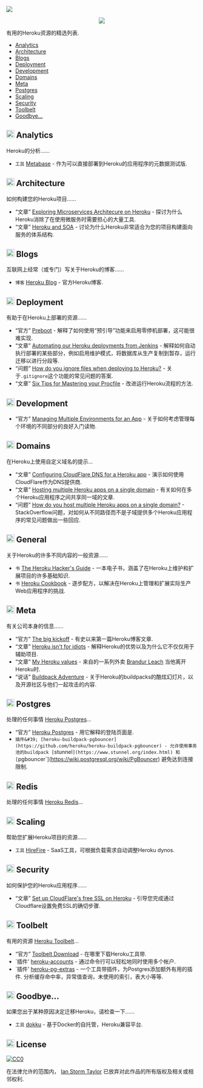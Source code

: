 
![](https://raw.githubusercontent.com/ianstormtaylor/awesome-heroku/master/images/banner.png)

<p align="center">
  <a href="https://github.com/sindresorhus/awesome">
    <img src="https://cdn.rawgit.com/sindresorhus/awesome/d7305f38d29fed78fa85652e3a63e154dd8e8829/media/badge.svg" />
  </a>
</p>

有用的Heroku资源的精选列表.

- [Analytics](#-analytics)
- [Architecture](#-architecture)
- [Blogs](#-blogs)
- [Deployment](#-deployment)
- [Development](#-development)
- [Domains](#-domains)
- [Meta](#-meta)
- [Postgres](#-postgres)
- [Scaling](#-scaling)
- [Security](#-security)
- [Toolbelt](#-toolbelt)
- [Goodbye...](#-goodbye)


## <img width="21" height="21" src="https://raw.githubusercontent.com/ianstormtaylor/awesome-heroku/master/images/analytics.png" /> Analytics

Heroku的分析......

- `工具` [Metabase](http://www.metabase.com/docs/v0.13.3/operations-guide/running-metabase-on-heroku.html) - 作为可以直接部署到Heroku的应用程序的元数据测试版.


## <img width="21" height="21" src="https://raw.githubusercontent.com/ianstormtaylor/awesome-heroku/master/images/architecture.png" /> Architecture

如何构建您的Heroku项目......

- “文章” [Exploring Microservices Architecure on Heroku](http://blog.codeship.com/exploring-microservices-architecture-on-heroku/) - 探讨为什么Heroku消除了在使用微服务时需要担心的大量工具.
- “文章” [Heroku and SOA](https://www.rdegges.com/2014/heroku-and-soa/) - 讨论为什么Heroku非常适合为您的项目构建面向服务的体系结构.


## <img width="21" height="21" src="https://raw.githubusercontent.com/ianstormtaylor/awesome-heroku/master/images/blogs.png" /> Blogs

互联网上经常（或专门）写关于Heroku的博客......

- `博客` [Heroku Blog](https://blog.heroku.com) - 官方Heroku博客.


## <img width="21" height="21" src="https://raw.githubusercontent.com/ianstormtaylor/awesome-heroku/master/images/deployment.png" /> Deployment

有助于在Heroku上部署的资源......

- “官方” [Preboot](https://devcenter.heroku.com/articles/preboot) - 解释了如何使用“预引导”功能来启用零停机部署，这可能很难实现.
- “文章” [Automating our Heroku deployments from Jenkins](https://www.paulfurley.com/automating-heroku-deployments-from-jenkins/) - 解释如何自动执行部署的某些部分，例如启用维护模式，将数据库从生产复制到暂存，运行迁移以进行分段等.
- “问题” [How do you ignore files when deploying to Heroku?](http://stackoverflow.com/questions/12523435/how-do-i-ignore-folders-and-files-when-pushing-to-heroku-with-a-rails-app) - 关于`.gitignore`这个功能的常见问题的答案.
- “文章” [Six Tips for Mastering your Procfile](https://medium.com/@adam_41691/six-tips-for-mastering-your-procfile-64ea1207b779) - 改进运行Heroku流程的方法.


## <img width="21" height="21" src="https://raw.githubusercontent.com/ianstormtaylor/awesome-heroku/master/images/development.png" /> Development

- “官方” [Managing Multiple Environments for an App](https://devcenter.heroku.com/articles/multiple-environments) - 关于如何考虑管理每个环境的不同部分的良好入门读物.


## <img width="21" height="21" src="https://raw.githubusercontent.com/ianstormtaylor/awesome-heroku/master/images/domains.png" /> Domains

在Heroku上使用自定义域名的提示...

- “文章” [Configuring CloudFlare DNS for a Heroku app](http://www.higherorderheroku.com/articles/cloudflare-dns-heroku/) - 演示如何使用CloudFlare作为DNS提供商.
- “文章” [Hosting multiple Heroku apps on a single domain](https://pilot.co/blog/hosting-multiple-heroku-apps-on-a-single-domain/) - 有关如何在多个Heroku应用程序之间共享同一域的文章.
- “问题” [How do you host multiple Heroku apps on a single domain?](http://stackoverflow.com/questions/19119164/multiple-heroku-apps-on-a-single-domain) -  StackOverflow问题，对如何从不同路径而不是子域提供多个Heroku应用程序的常见问题做出一些回应.


## <img width="21" height="21" src="https://raw.githubusercontent.com/ianstormtaylor/awesome-heroku/master/images/general.png" /> General

关于Heroku的许多不同内容的一般资源......

- `书` [The Heroku Hacker's Guide](http://www.theherokuhackersguide.com/) - 一本电子书，涵盖了在Heroku上维护和扩展项目的许多基础知识.
- `书` [Heroku Cookbook](http://www.amazon.com/Heroku-Cookbook-Mike-Coutermarsh/dp/1782177949) - 逐步配方，以解决在Heroku上管理和扩展实际生产Web应用程序的挑战.


## <img width="21" height="21" src="https://raw.githubusercontent.com/ianstormtaylor/awesome-heroku/master/images/meta.png" /> Meta

有关公司本身的信息......

- “官方” [The big kickoff](https://blog.heroku.com/archives/2007/10/30/the_big_kickoff) - 有史以来第一篇Heroku博客文章.
- “文章” [Heroku isn't for idiots](https://www.rdegges.com/2012/heroku-isnt-for-idiots/) - 解释Heroku的优势以及为什么它不仅仅用于辅助项目.
- “文章” [My Heroku values](https://brandur.org/heroku-values) - 来自的一系列外卖 [Brandur Leach](https://twitter.com/brandur) 当他离开Heroku时.
- “说话” [Buildpack Adventure](http://buildpack-adventure.herokuapp.com/) - 关于Heroku的buildpacks的酷炫幻灯片，以及开源社区与他们一起攻击的内容.


## <img width="21" height="21" src="https://raw.githubusercontent.com/ianstormtaylor/awesome-heroku/master/images/postgres.png" /> Postgres

处理的任何事情 [Heroku Postgres](https://www.heroku.com/postgres)...

- “官方” [Heroku Postgres](https://www.heroku.com/postgres) - 用它解释的登陆页面是.
- `插件&#39; [heroku-buildpack-pgbouncer](https://github.com/heroku/heroku-buildpack-pgbouncer) - 允许使用事务池的buildpack [`stunnel`](https://www.stunnel.org/index.html) 和 [`pgbouncer`](https://wiki.postgresql.org/wiki/PgBouncer) 避免达到连接限制.


## <img width="21" height="21" src="https://raw.githubusercontent.com/ianstormtaylor/awesome-heroku/master/images/redis.png" /> Redis

处理的任何事情 [Heroku Redis](https://elements.heroku.com/addons/heroku-redis)...


## <img width="21" height="21" src="https://raw.githubusercontent.com/ianstormtaylor/awesome-heroku/master/images/scaling.png" /> Scaling

帮助您扩展Heroku项目的资源......

- `工具` [HireFire](https://www.hirefire.io/) -  SaaS工具，可根据负载需求自动调整Heroku dynos.


## <img width="21" height="21" src="https://raw.githubusercontent.com/ianstormtaylor/awesome-heroku/master/images/security.png" /> Security

如何保护您的Heroku应用程序......

- “文章” [Set up CloudFlare's free SSL on Heroku](https://robots.thoughtbot.com/set-up-cloudflare-free-ssl-on-heroku) - 引导您完成通过Cloudflare设置免费SSL的确切步骤.


## <img width="21" height="21" src="https://raw.githubusercontent.com/ianstormtaylor/awesome-heroku/master/images/toolbelt.png" /> Toolbelt

有用的资源 [Heroku Toolbelt](https://toolbelt.heroku.com/)...

- “官方” [Toolbelt Download](https://toolbelt.heroku.com/) - 在哪里下载Heroku工具带.
- `插件&#39; [heroku-accounts](https://github.com/ddollar/heroku-accounts) - 通过命令行可以轻松地同时使用多个帐户.
- `插件&#39; [heroku-pg-extras](https://github.com/heroku/heroku-pg-extras)   - 一个工具带插件，为Postgres添加额外有用的插件.  分析缓存命中率，异常值查询，未使用的索引，表大小等等.


## <img width="21" height="21" src="https://raw.githubusercontent.com/ianstormtaylor/awesome-heroku/master/images/goodbye.png" /> Goodbye...

如果您出于某种原因决定迁移Heroku，请检查一下......

- `工具` [dokku](http://dokku.viewdocs.io/dokku/) - 基于Docker的自托管，Heroku兼容平台.


## <img width="21" height="21" src="https://raw.githubusercontent.com/ianstormtaylor/awesome-heroku/master/images/license.png" /> License

[![CC0](http://mirrors.creativecommons.org/presskit/buttons/88x31/svg/cc-zero.svg)](https://creativecommons.org/publicdomain/zero/1.0/)

在法律允许的范围内， [Ian Storm Taylor](http://ianstormtaylor.com) 已放弃对此作品的所有版权及相关或相邻权利.
